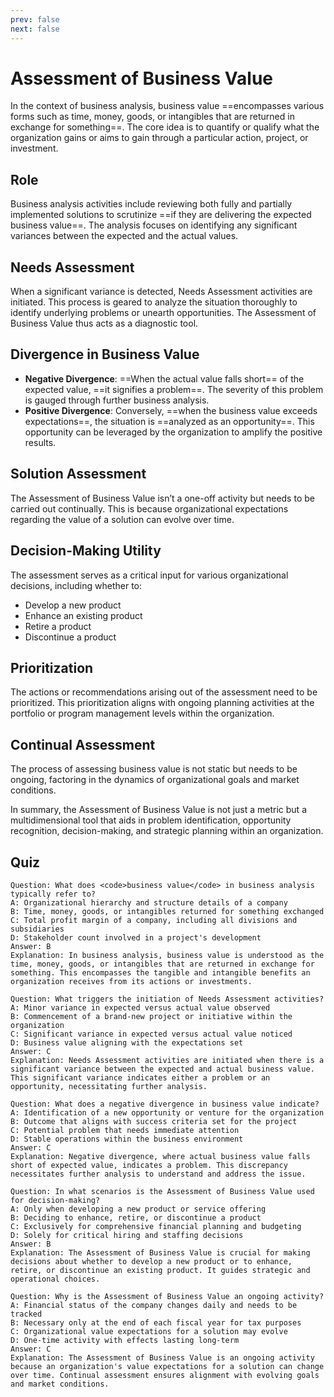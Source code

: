 ```yaml
---
prev: false
next: false
---
```


# Assessment of Business Value

In the context of business analysis, business value ==encompasses various forms such as time, money, goods, or intangibles that are returned in exchange for something==. The core idea is to quantify or qualify what the organization gains or aims to gain through a particular action, project, or investment.

## Role

Business analysis activities include reviewing both fully and partially implemented solutions to scrutinize ==if they are delivering the expected business value==. The analysis focuses on identifying any significant variances between the expected and the actual values.

## Needs Assessment

When a significant variance is detected, Needs Assessment activities are initiated. This process is geared to analyze the situation thoroughly to identify underlying problems or unearth opportunities. The Assessment of Business Value thus acts as a diagnostic tool.

## Divergence in Business Value

- **Negative Divergence**: ==When the actual value falls short== of the expected value, ==it signifies a problem==. The severity of this problem is gauged through further business analysis.
- **Positive Divergence**: Conversely, ==when the business value exceeds expectations==, the situation is ==analyzed as an opportunity==. This opportunity can be leveraged by the organization to amplify the positive results.

## Solution Assessment

The Assessment of Business Value isn’t a one-off activity but needs to be carried out continually. This is because organizational expectations regarding the value of a solution can evolve over time.

## Decision-Making Utility

The assessment serves as a critical input for various organizational decisions, including whether to:

- Develop a new product
- Enhance an existing product
- Retire a product
- Discontinue a product

## Prioritization

The actions or recommendations arising out of the assessment need to be prioritized. This prioritization aligns with ongoing planning activities at the portfolio or program management levels within the organization.

## Continual Assessment

The process of assessing business value is not static but needs to be ongoing, factoring in the dynamics of organizational goals and market conditions.

In summary, the Assessment of Business Value is not just a metric but a multidimensional tool that aids in problem identification, opportunity recognition, decision-making, and strategic planning within an organization.

## Quiz

```quiz
Question: What does <code>business value</code> in business analysis typically refer to?
A: Organizational hierarchy and structure details of a company
B: Time, money, goods, or intangibles returned for something exchanged
C: Total profit margin of a company, including all divisions and subsidiaries
D: Stakeholder count involved in a project's development
Answer: B
Explanation: In business analysis, business value is understood as the time, money, goods, or intangibles that are returned in exchange for something. This encompasses the tangible and intangible benefits an organization receives from its actions or investments.

Question: What triggers the initiation of Needs Assessment activities?
A: Minor variance in expected versus actual value observed
B: Commencement of a brand-new project or initiative within the organization
C: Significant variance in expected versus actual value noticed
D: Business value aligning with the expectations set
Answer: C
Explanation: Needs Assessment activities are initiated when there is a significant variance between the expected and actual business value. This significant variance indicates either a problem or an opportunity, necessitating further analysis.

Question: What does a negative divergence in business value indicate?
A: Identification of a new opportunity or venture for the organization
B: Outcome that aligns with success criteria set for the project
C: Potential problem that needs immediate attention
D: Stable operations within the business environment
Answer: C
Explanation: Negative divergence, where actual business value falls short of expected value, indicates a problem. This discrepancy necessitates further analysis to understand and address the issue.

Question: In what scenarios is the Assessment of Business Value used for decision-making?
A: Only when developing a new product or service offering
B: Deciding to enhance, retire, or discontinue a product
C: Exclusively for comprehensive financial planning and budgeting
D: Solely for critical hiring and staffing decisions
Answer: B
Explanation: The Assessment of Business Value is crucial for making decisions about whether to develop a new product or to enhance, retire, or discontinue an existing product. It guides strategic and operational choices.

Question: Why is the Assessment of Business Value an ongoing activity?
A: Financial status of the company changes daily and needs to be tracked
B: Necessary only at the end of each fiscal year for tax purposes
C: Organizational value expectations for a solution may evolve
D: One-time activity with effects lasting long-term
Answer: C
Explanation: The Assessment of Business Value is an ongoing activity because an organization's value expectations for a solution can change over time. Continual assessment ensures alignment with evolving goals and market conditions.
```
